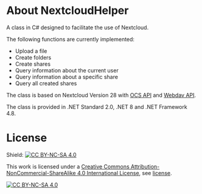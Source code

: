 # About NextcloudHelper

A class in C# designed to facilitate the use of Nextcloud.

The following functions are currently implemented:
- Upload a file
- Create folders
- Create shares
- Query information about the current user
- Query information about a specific share
- Query all created shares

The class is based on Nextcloud Version 28 with [OCS API](https://docs.nextcloud.com/server/latest/developer_manual/client_apis/OCS/index.html) and
[Webdav API]( https://docs.nextcloud.com/server/latest/developer_manual/client_apis/WebDAV/index.html).

The class is provided in .NET Standard 2.0, .NET 8 and .NET Framework 4.8.


# License

Shield: [![CC BY-NC-SA 4.0][cc-by-nc-sa-shield]][cc-by-nc-sa]

This work is licensed under a
[Creative Commons Attribution-NonCommercial-ShareAlike 4.0 International License][cc-by-nc-sa], see [license](/license).

[![CC BY-NC-SA 4.0][cc-by-nc-sa-image]][cc-by-nc-sa]

[cc-by-nc-sa]: http://creativecommons.org/licenses/by-nc-sa/4.0/
[cc-by-nc-sa-image]: https://licensebuttons.net/l/by-nc-sa/4.0/88x31.png
[cc-by-nc-sa-shield]: https://img.shields.io/badge/License-CC%20BY--NC--SA%204.0-lightgrey.svg